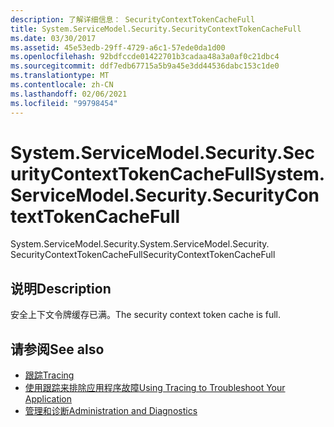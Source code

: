 ```yaml
---
description: 了解详细信息： SecurityContextTokenCacheFull
title: System.ServiceModel.Security.SecurityContextTokenCacheFull
ms.date: 03/30/2017
ms.assetid: 45e53edb-29ff-4729-a6c1-57ede0da1d00
ms.openlocfilehash: 92bdfccde01422701b3cadaa48a3a0af0c21dbc4
ms.sourcegitcommit: ddf7edb67715a5b9a45e3dd44536dabc153c1de0
ms.translationtype: MT
ms.contentlocale: zh-CN
ms.lasthandoff: 02/06/2021
ms.locfileid: "99798454"
---
```

# <a name="systemservicemodelsecuritysecuritycontexttokencachefull"></a><span data-ttu-id="d2a9b-103">System.ServiceModel.Security.SecurityContextTokenCacheFull</span><span class="sxs-lookup"><span data-stu-id="d2a9b-103">System.ServiceModel.Security.SecurityContextTokenCacheFull</span></span>

<span data-ttu-id="d2a9b-104">System.ServiceModel.Security.</span><span class="sxs-lookup"><span data-stu-id="d2a9b-104">System.ServiceModel.Security.</span></span> <span data-ttu-id="d2a9b-105">SecurityContextTokenCacheFull</span><span class="sxs-lookup"><span data-stu-id="d2a9b-105">SecurityContextTokenCacheFull</span></span>  
  
## <a name="description"></a><span data-ttu-id="d2a9b-106">说明</span><span class="sxs-lookup"><span data-stu-id="d2a9b-106">Description</span></span>  

 <span data-ttu-id="d2a9b-107">安全上下文令牌缓存已满。</span><span class="sxs-lookup"><span data-stu-id="d2a9b-107">The security context token cache is full.</span></span>  
  
## <a name="see-also"></a><span data-ttu-id="d2a9b-108">请参阅</span><span class="sxs-lookup"><span data-stu-id="d2a9b-108">See also</span></span>

- [<span data-ttu-id="d2a9b-109">跟踪</span><span class="sxs-lookup"><span data-stu-id="d2a9b-109">Tracing</span></span>](index.md)
- [<span data-ttu-id="d2a9b-110">使用跟踪来排除应用程序故障</span><span class="sxs-lookup"><span data-stu-id="d2a9b-110">Using Tracing to Troubleshoot Your Application</span></span>](using-tracing-to-troubleshoot-your-application.md)
- [<span data-ttu-id="d2a9b-111">管理和诊断</span><span class="sxs-lookup"><span data-stu-id="d2a9b-111">Administration and Diagnostics</span></span>](../index.md)
